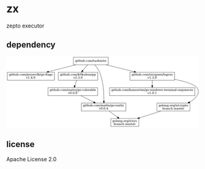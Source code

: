 # zx

zepto executor

## dependency

![dependency](images/dependency.png)

## license

Apache License 2.0